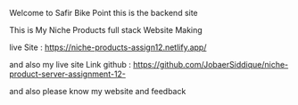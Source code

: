Welcome to Safir Bike Point
this is the backend site

This is My Niche Products full stack Website Making

live Site : https://niche-products-assign12.netlify.app/

and also my live site Link github : https://github.com/JobaerSiddique/niche-product-server-assignment-12-

and also please know my website and feedback
